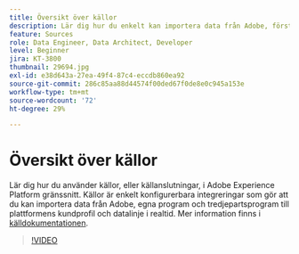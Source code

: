 ```yaml
---
title: Översikt över källor
description: Lär dig hur du enkelt kan importera data från Adobe, förstahandsprogram och tredjepartsprogram till Platforms kundprofil och datasjö i realtid.
feature: Sources
role: Data Engineer, Data Architect, Developer
level: Beginner
jira: KT-3800
thumbnail: 29694.jpg
exl-id: e38d643a-27ea-49f4-87c4-eccdb860ea92
source-git-commit: 286c85aa88d44574f00ded67f0de8e0c945a153e
workflow-type: tm+mt
source-wordcount: '72'
ht-degree: 29%

---
```


# Översikt över källor

Lär dig hur du använder källor, eller källanslutningar, i Adobe Experience Platform gränssnitt. Källor är enkelt konfigurerbara integreringar som gör att du kan importera data från Adobe, egna program och tredjepartsprogram till plattformens kundprofil och datalinje i realtid. Mer information finns i [källdokumentationen](https://experienceleague.adobe.com/docs/experience-platform/sources/home.htmll?lang=sv).

>[!VIDEO](https://video.tv.adobe.com/v/29694?learn=on&enablevpops)
